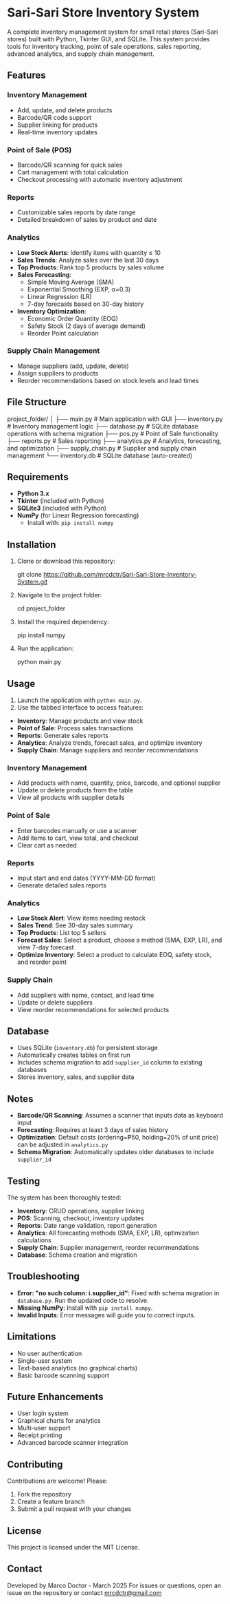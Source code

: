 # Sari-Sari Store Inventory System

A complete inventory management system for small retail stores (Sari-Sari stores) built with Python, Tkinter GUI, and SQLite. This system provides tools for inventory tracking, point of sale operations, sales reporting, advanced analytics, and supply chain management.

## Features

### Inventory Management
- Add, update, and delete products
- Barcode/QR code support
- Supplier linking for products
- Real-time inventory updates

### Point of Sale (POS)
- Barcode/QR scanning for quick sales
- Cart management with total calculation
- Checkout processing with automatic inventory adjustment

### Reports
- Customizable sales reports by date range
- Detailed breakdown of sales by product and date

### Analytics
- **Low Stock Alerts**: Identify items with quantity ≤ 10
- **Sales Trends**: Analyze sales over the last 30 days
- **Top Products**: Rank top 5 products by sales volume
- **Sales Forecasting**:
  - Simple Moving Average (SMA)
  - Exponential Smoothing (EXP, α=0.3)
  - Linear Regression (LR)
  - 7-day forecasts based on 30-day history
- **Inventory Optimization**:
  - Economic Order Quantity (EOQ)
  - Safety Stock (2 days of average demand)
  - Reorder Point calculation

### Supply Chain Management
- Manage suppliers (add, update, delete)
- Assign suppliers to products
- Reorder recommendations based on stock levels and lead times

## File Structure

project_folder/
│
├── main.py              # Main application with GUI
├── inventory.py        # Inventory management logic
├── database.py         # SQLite database operations with schema migration
├── pos.py             # Point of Sale functionality
├── reports.py         # Sales reporting
├── analytics.py        # Analytics, forecasting, and optimization
├── supply_chain.py     # Supplier and supply chain management
└── inventory.db        # SQLite database (auto-created)

## Requirements
- **Python 3.x**
- **Tkinter** (included with Python)
- **SQLite3** (included with Python)
- **NumPy** (for Linear Regression forecasting)
  - Install with: `pip install numpy`

## Installation
1. Clone or download this repository:

   git clone https://github.com/mrcdctr/Sari-Sari-Store-Inventory-System.git

2. Navigate to the project folder:

   cd project_folder

3. Install the required dependency:

   pip install numpy

4. Run the application:

   python main.py

## Usage
1. Launch the application with `python main.py`.
2. Use the tabbed interface to access features:
- **Inventory**: Manage products and view stock
- **Point of Sale**: Process sales transactions
- **Reports**: Generate sales reports
- **Analytics**: Analyze trends, forecast sales, and optimize inventory
- **Supply Chain**: Manage suppliers and reorder recommendations

### Inventory Management
- Add products with name, quantity, price, barcode, and optional supplier
- Update or delete products from the table
- View all products with supplier details

### Point of Sale
- Enter barcodes manually or use a scanner
- Add items to cart, view total, and checkout
- Clear cart as needed

### Reports
- Input start and end dates (YYYY-MM-DD format)
- Generate detailed sales reports

### Analytics
- **Low Stock Alert**: View items needing restock
- **Sales Trend**: See 30-day sales summary
- **Top Products**: List top 5 sellers
- **Forecast Sales**: Select a product, choose a method (SMA, EXP, LR), and view 7-day forecast
- **Optimize Inventory**: Select a product to calculate EOQ, safety stock, and reorder point

### Supply Chain
- Add suppliers with name, contact, and lead time
- Update or delete suppliers
- View reorder recommendations for selected products

## Database
- Uses SQLite (`inventory.db`) for persistent storage
- Automatically creates tables on first run
- Includes schema migration to add `supplier_id` column to existing databases
- Stores inventory, sales, and supplier data

## Notes
- **Barcode/QR Scanning**: Assumes a scanner that inputs data as keyboard input
- **Forecasting**: Requires at least 3 days of sales history
- **Optimization**: Default costs (ordering=₱50, holding=20% of unit price) can be adjusted in `analytics.py`
- **Schema Migration**: Automatically updates older databases to include `supplier_id`

## Testing
The system has been thoroughly tested:
- **Inventory**: CRUD operations, supplier linking
- **POS**: Scanning, checkout, inventory updates
- **Reports**: Date range validation, report generation
- **Analytics**: All forecasting methods (SMA, EXP, LR), optimization calculations
- **Supply Chain**: Supplier management, reorder recommendations
- **Database**: Schema creation and migration

## Troubleshooting
- **Error: "no such column: i.supplier_id"**: Fixed with schema migration in `database.py`. Run the updated code to resolve.
- **Missing NumPy**: Install with `pip install numpy`.
- **Invalid Inputs**: Error messages will guide you to correct inputs.

## Limitations
- No user authentication
- Single-user system
- Text-based analytics (no graphical charts)
- Basic barcode scanning support

## Future Enhancements
- User login system
- Graphical charts for analytics
- Multi-user support
- Receipt printing
- Advanced barcode scanner integration

## Contributing
Contributions are welcome! Please:
1. Fork the repository
2. Create a feature branch
3. Submit a pull request with your changes

## License
This project is licensed under the MIT License.

## Contact
Developed by Marco Doctor - March 2025
For issues or questions, open an issue on the repository or contact mrcdctr@gmail.com

